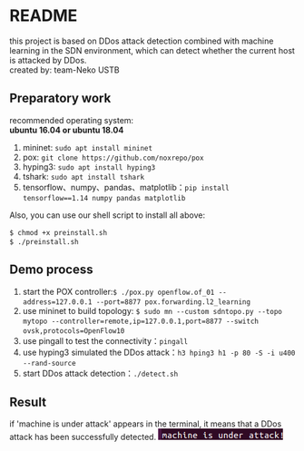 # README
this project is based on DDos attack detection combined with machine learning in the SDN environment, which can detect whether the current host is attacked by DDos.  
created by: team-Neko USTB


## Preparatory work
recommended operating system:   
**ubuntu 16.04 or ubuntu 18.04** 

1. mininet:  `sudo apt install mininet`
2. pox:  `git clone https://github.com/noxrepo/pox`
3. hyping3: `sudo apt install hyping3`
4. tshark: `sudo apt install tshark`
5. tensorflow、numpy、pandas、matplotlib：`pip install tensorflow==1.14 numpy pandas matplotlib`

Also, you can use our shell script to install all above:
```
$ chmod +x preinstall.sh
$ ./preinstall.sh
```

## Demo process

1. start the POX controller:`$ ./pox.py openflow.of_01 --address=127.0.0.1 --port=8877 pox.forwarding.l2_learning` 
2. use mininet to build topology: `$ sudo mn --custom sdntopo.py --topo mytopo --controller=remote,ip=127.0.0.1,port=8877 --switch ovsk,protocols=OpenFlow10`
3. use pingall to test the connectivity：`pingall`
4. use hyping3 simulated the DDos attack：`h3 hping3 h1 -p 80 -S -i u400 --rand-source`
5. start DDos attack detection：`./detect.sh`


## Result
if 'machine is under attack' appears in the terminal, it means that a DDos attack has been successfully detected.
![DDossuccess](./DDOS检测.png)
